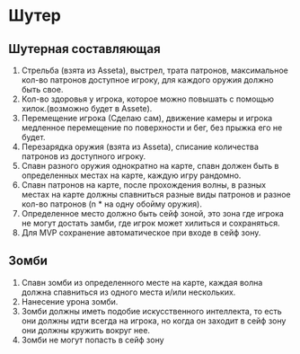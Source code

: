 # Шутер

## Шутерная составляющая

1. Стрельба (взята из Asseta), выстрел, трата патронов, максимальное кол-во патронов доступное игроку, для каждого оружия должно быть свое.
2. Кол-во здоровья у игрока, которое можно повышать с помощью хилок.(возможно будет в Assete).
3. Перемещение игрока (Сделаю сам), движение камеры и игрока медленное перемещение по поверхности и бег, без прыжка его не будет.
4. Перезарядка оружия (взята из Asseta), списание количества патронов из доступного игроку.
5. Спавн разного оружия однократно на карте, спавн должен быть в определенных местах на карте, каждую игру рандомно.
6. Спавн патронов на карте, после прохождения волны, в разных местах на карте должны спавниться разные виды патронов и разное кол-во патронов (n * на одну обойму оружия).
7. Определенное место должно быть сейф зоной, это зона где игрока не могут достать замби, где игрок может хилиться и сохраняться.
8. Для MVP сохранение автоматическое при входе в сейф зону. 

## Зомби

1. Спавн зомби из определенного месте на карте, каждая волна должна спавниться из одного места и/или нескольких.
2. Нанесение урона зомби.
3. Зомби должны иметь подобие искусственного интеллекта, то есть они должны идти всегда на игрока, но когда он заходит в сейф зону они должны кружить вокруг нее.
4. Зомби не могут попасть в сейф зону
